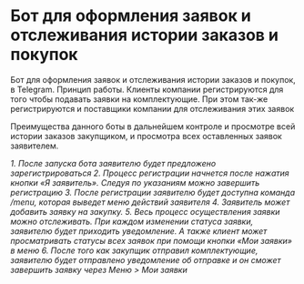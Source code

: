 # Бот для оформления заявок и отслеживания истории заказов и покупок
Бот для оформления заявок и отслеживания истории заказов и покупок, в Telegram.
Принцип работы.
Клиенты компании регистрируются для того чтобы подавать заявки на комплектующие. При этом так-же регистрируются и поставщики компании для отслеживания этих заявок

Преимущества данного боты в дальнейшем контроле и просмотре всей истории заказов закупщиком, и просмотра всех оставленных заявок заявителем.

_1. После запуска бота заявителю будет предложено зарегистрироваться_
_2. Процесс регистрации начнется после нажатия кнопки «Я заявитель». Следуя по указаниям можно завершить регистрацию_
_3. После регистрации заявителю будет доступна команда /menu, которая выведет меню действий заявителя_
_4. Заявитель может добавить заявку на закупку._
_5. Весь процесс осуществления заявки можно отслеживать. При каждом изменении статуса заявки, заявителю будет приходить уведомление. А также клиент может просматривать статусы всех заявок при помощи кнопки «Мои заявки» в меню_
_6. После того как закупщик отправил комплектующие, заявителю будет отправлено уведомление об отправке и он сможет завершить заявку через Меню > Мои заявки_
